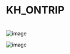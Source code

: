 # KH_ONTRIP

#
![image](https://user-images.githubusercontent.com/113049166/217443399-0394c1cb-66bf-4bf1-a4b9-4de63cdebeea.png)


![image](https://user-images.githubusercontent.com/113049166/217443263-16ab6f38-9476-4926-a6f1-1cd5d70a70b5.png)


